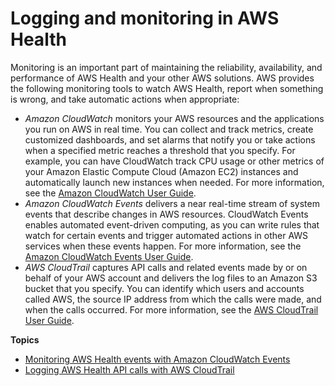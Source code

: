 # Logging and monitoring in AWS Health<a name="monitoring-overview"></a>

Monitoring is an important part of maintaining the reliability, availability, and performance of AWS Health and your other AWS solutions\. AWS provides the following monitoring tools to watch AWS Health, report when something is wrong, and take automatic actions when appropriate:
+ *Amazon CloudWatch* monitors your AWS resources and the applications you run on AWS in real time\. You can collect and track metrics, create customized dashboards, and set alarms that notify you or take actions when a specified metric reaches a threshold that you specify\. For example, you can have CloudWatch track CPU usage or other metrics of your Amazon Elastic Compute Cloud \(Amazon EC2\) instances and automatically launch new instances when needed\. For more information, see the [Amazon CloudWatch User Guide](https://docs.aws.amazon.com/AmazonCloudWatch/latest/monitoring/)\.
+ *Amazon CloudWatch Events* delivers a near real\-time stream of system events that describe changes in AWS resources\. CloudWatch Events enables automated event\-driven computing, as you can write rules that watch for certain events and trigger automated actions in other AWS services when these events happen\. For more information, see the [Amazon CloudWatch Events User Guide](https://docs.aws.amazon.com/AmazonCloudWatch/latest/events/)\.
+ *AWS CloudTrail* captures API calls and related events made by or on behalf of your AWS account and delivers the log files to an Amazon S3 bucket that you specify\. You can identify which users and accounts called AWS, the source IP address from which the calls were made, and when the calls occurred\. For more information, see the [AWS CloudTrail User Guide](https://docs.aws.amazon.com/awscloudtrail/latest/userguide/)\.

**Topics**
+ [Monitoring AWS Health events with Amazon CloudWatch Events](cloudwatch-events-health.md)
+ [Logging AWS Health API calls with AWS CloudTrail](logging-using-cloudtrail.md)